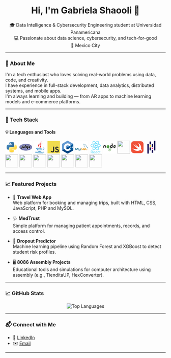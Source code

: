 <h1 align="center">Hi, I'm Gabriela Shaooli 👋</h1>

<p align="center">
🎓 Data Intelligence & Cybersecurity Engineering student at Universidad Panamericana<br>
💻 Passionate about data science, cybersecurity, and tech-for-good<br>
📍 Mexico City
</p>

---

### 🌟 About Me

I'm a tech enthusiast who loves solving real-world problems using data, code, and creativity.  
I have experience in full-stack development, data analytics, distributed systems, and mobile apps.  
I'm always learning and building — from AR apps to machine learning models and e-commerce platforms.

---

### 🚀 Tech Stack

#### 💡 Languages and Tools

<p align="left">

<!-- Language Logos -->
<a href="https://www.python.org"><img src="https://raw.githubusercontent.com/devicons/devicon/master/icons/python/python-original.svg" width="40" height="40"/></a>
<a href="https://www.php.net"><img src="https://raw.githubusercontent.com/devicons/devicon/master/icons/php/php-original.svg" width="40" height="40"/></a>
<a href="https://www.java.com"><img src="https://raw.githubusercontent.com/devicons/devicon/master/icons/java/java-original.svg" width="40" height="40"/></a>
<a href="https://developer.mozilla.org/en-US/docs/Web/JavaScript"><img src="https://raw.githubusercontent.com/devicons/devicon/master/icons/javascript/javascript-original.svg" width="40" height="40"/></a>
<a href="https://www.w3schools.com/cpp/"><img src="https://raw.githubusercontent.com/devicons/devicon/master/icons/cplusplus/cplusplus-original.svg" width="40" height="40"/></a>
<a href="https://www.mysql.com/"><img src="https://raw.githubusercontent.com/devicons/devicon/master/icons/mysql/mysql-original-wordmark.svg" width="40" height="40"/></a>
<a href="https://reactjs.org/"><img src="https://raw.githubusercontent.com/devicons/devicon/master/icons/react/react-original-wordmark.svg" width="40" height="40"/></a>
<a href="https://nodejs.org/"><img src="https://raw.githubusercontent.com/devicons/devicon/master/icons/nodejs/nodejs-original-wordmark.svg" width="40" height="40"/></a>
<a href="https://firebase.google.com/"><img src="https://www.vectorlogo.zone/logos/firebase/firebase-icon.svg" width="40" height="40"/></a>
<a href="https://developer.apple.com/swift/"><img src="https://raw.githubusercontent.com/devicons/devicon/master/icons/swift/swift-original.svg" width="40" height="40"/></a>
<a href="https://pandas.pydata.org/"><img src="https://raw.githubusercontent.com/devicons/devicon/2ae2a900d2f041da66e950e4d48052658d850630/icons/pandas/pandas-original.svg" width="40" height="40"/></a>
<a href="https://seaborn.pydata.org/"><img src="https://seaborn.pydata.org/_images/logo-mark-lightbg.svg" width="40" height="40"/></a>
<a href="https://hadoop.apache.org/"><img src="https://www.vectorlogo.zone/logos/apache_hadoop/apache_hadoop-icon.svg" width="40" height="40"/></a>
<a href="https://hive.apache.org/"><img src="https://www.vectorlogo.zone/logos/apache_hive/apache_hive-icon.svg" width="40" height="40"/></a>
<a href="https://cloud.google.com"><img src="https://www.vectorlogo.zone/logos/google_cloud/google_cloud-icon.svg" width="40" height="40"/></a>
<a href="https://flutter.dev"><img src="https://www.vectorlogo.zone/logos/flutterio/flutterio-icon.svg" width="40" height="40"/></a>
<a href="https://angular.io"><img src="https://angular.io/assets/images/logos/angular/angular.svg" width="40" height="40"/></a>
<a href="https://figma.com"><img src="https://www.vectorlogo.zone/logos/figma/figma-icon.svg" width="40" height="40"/></a>

</p>

---

### 📈 Featured Projects

- 🧳 **Travel Web App**  
  Web platform for booking and managing trips, built with HTML, CSS, JavaScript, PHP and MySQL.

- 🩺 **MedTrust**  
  Simple platform for managing patient appointments, records, and access control.

- 🧠 **Dropout Predictor**  
  Machine learning pipeline using Random Forest and XGBoost to detect student risk profiles.

- 🖥️ **8086 Assembly Projects**  
  Educational tools and simulations for computer architecture using assembly (e.g., TienditaUP, HexConverter).

---

### 📈 GitHub Stats

<p align="center">
  <img src="https://github-readme-stats.vercel.app/api/top-langs/?username=gabrielashaooli&layout=compact" alt="Top Languages"/>
</p>


---
### 📬 Connect with Me

- 💼 [LinkedIn](www.linkedin.com/in/gabriela-s-396a002b8)
- ✉️ [Email](gabrielashaooli@gmail.com)

---


